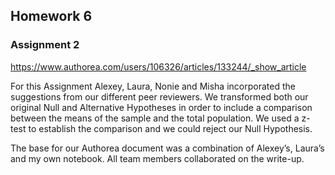 ## Homework 6
### Assignment 2

https://www.authorea.com/users/106326/articles/133244/_show_article

For this Assignment Alexey, Laura, Nonie and Misha incorporated the suggestions from our different peer reviewers. We transformed both our original Null and Alternative Hypotheses in order to include a comparison between the means of the sample and the total population. We used a z-test to establish the comparison and we could reject our Null Hypothesis. 

The base for our Authorea document was a combination of Alexey’s, Laura’s and my own notebook.  All team members collaborated on the write-up.
